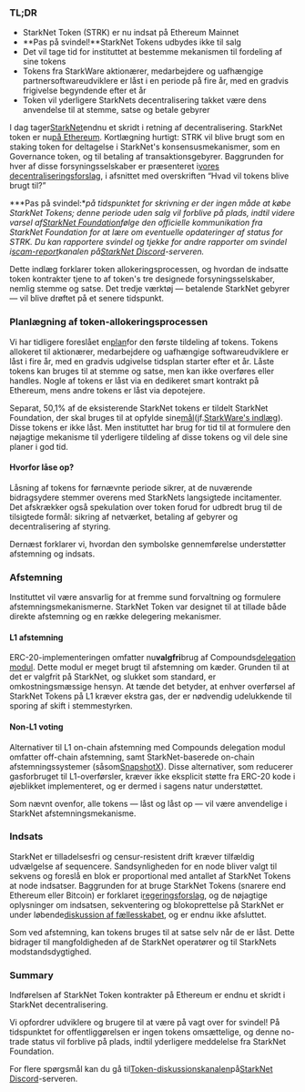 ### TL;DR

* StarkNet Token (STRK) er nu indsat på Ethereum Mainnet
* **Pas på svindel!**StarkNet Tokens udbydes ikke til salg
* Det vil tage tid for instituttet at bestemme mekanismen til fordeling af sine tokens
* Tokens fra StarkWare aktionærer, medarbejdere og uafhængige partnersoftwareudviklere er låst i en periode på fire år, med en gradvis frigivelse begyndende efter et år
* Token vil yderligere StarkNets decentralisering takket være dens anvendelse til at stemme, satse og betale gebyrer

I dag tager[StarkNet](https://starknet.io/)endnu et skridt i retning af decentralisering. StarkNet token er nu[på Ethereum](https://etherscan.io/address/0xca14007eff0db1f8135f4c25b34de49ab0d42766). Kortlægning hurtigt: STRK vil blive brugt som en staking token for deltagelse i StarkNet's konsensusmekanismer, som en Governance token, og til betaling af transaktionsgebyrer. Baggrunden for hver af disse forsyningsselskaber er præsenteret i[vores decentraliseringsforslag](https://medium.com/@starkware/part-2-a-decentralization-and-governance-proposal-for-starknet-23e335645778), i afsnittet med overskriften “Hvad vil tokens blive brugt til?”

***Pas på svindel:**på tidspunktet for skrivning er der ingen måde at købe StarkNet Tokens; denne periode uden salg vil forblive på plads, indtil videre varsel af[StarkNet Foundation](https://twitter.com/StarkNetFndn)følge den officielle kommunikation fra StarkNet Foundation for at lære om eventuelle opdateringer af status for STRK. Du kan rapportere svindel og tjekke for andre rapporter om svindel i[scam-report](https://discord.gg/qypnmzkhbc)kanalen på[StarkNet Discord](http://starknet.io/discord)-serveren.*

Dette indlæg forklarer token allokeringsprocessen, og hvordan de indsatte token kontrakter tjene to af token's tre designede forsyningsselskaber, nemlig stemme og satse. Det tredje værktøj — betalende StarkNet gebyrer — vil blive drøftet på et senere tidspunkt.

### Planlægning af token-allokeringsprocessen

Vi har tidligere foreslået en[plan](https://medium.com/starkware/part-3-starknet-token-design-5cc17af066c6)for den første tildeling af tokens. Tokens allokeret til aktionærer, medarbejdere og uafhængige softwareudviklere er låst i fire år, med en gradvis udgivelse tidsplan starter efter et år. Låste tokens kan bruges til at stemme og satse, men kan ikke overføres eller handles. Nogle af tokens er låst via en dedikeret smart kontrakt på Ethereum, mens andre tokens er låst via depotejere.

Separat, 50,1% af de eksisterende StarkNet tokens er tildelt StarkNet Foundation, der skal bruges til at opfylde sine[mål](https://medium.com/@StarkNet_Foundation/welcome-to-the-world-starknet-foundation-7bd55d5dbc59)(jf.[StarkWare's indlæg](https://medium.com/starkware/introducing-the-starknet-foundation-bd4b4379fbb)). Disse tokens er ikke låst. Men instituttet har brug for tid til at formulere den nøjagtige mekanisme til yderligere tildeling af disse tokens og vil dele sine planer i god tid.

#### Hvorfor låse op?

Låsning af tokens for førnævnte periode sikrer, at de nuværende bidragsydere stemmer overens med StarkNets langsigtede incitamenter. Det afskrækker også spekulation over token forud for udbredt brug til de tilsigtede formål: sikring af netværket, betaling af gebyrer og decentralisering af styring.

Dernæst forklarer vi, hvordan den symbolske gennemførelse understøtter afstemning og indsats.

### Afstemning

Instituttet vil være ansvarlig for at fremme sund forvaltning og formulere afstemningsmekanismerne. StarkNet Token var designet til at tillade både direkte afstemning og en række delegering mekanismer.

#### L1 afstemning

ERC-20-implementeringen omfatter nu**valgfri**brug af Compounds[delegation modul](https://docs.compound.finance/v2/governance/). Dette modul er meget brugt til afstemning om kæder. Grunden til at det er valgfrit på StarkNet, og slukket som standard, er omkostningsmæssige hensyn. At tænde det betyder, at enhver overførsel af StarkNet Tokens på L1 kræver ekstra gas, der er nødvendig udelukkende til sporing af skift i stemmestyrken.

#### Non-L1 voting

Alternativer til L1 on-chain afstemning med Compounds delegation modul omfatter off-chain afstemning, samt StarkNet-baserede on-chain afstemningssystemer (såsom[SnapshotX](https://snapshot.mirror.xyz/cUOrwdtEs5PvNh0sqYWWxPjt8GdJWn_Qp3cl7E3_8IU)). Disse alternativer, som reducerer gasforbruget til L1-overførsler, kræver ikke eksplicit støtte fra ERC-20 kode i øjeblikket implementeret, og er dermed i sagens natur understøttet.

Som nævnt ovenfor, alle tokens — låst og låst op — vil være anvendelige i StarkNet afstemningsmekanisme.

### Indsats

StarkNet er tilladelsesfri og censur-resistent drift kræver tilfældig udvælgelse af sequencere. Sandsynligheden for en node bliver valgt til sekvens og foreslå en blok er proportional med antallet af StarkNet Tokens at node indsatser. Baggrunden for at bruge StarkNet Tokens (snarere end Ethereum eller Bitcoin) er forklaret i[regeringsforslag](https://medium.com/@starkware/part-2-a-decentralization-and-governance-proposal-for-starknet-23e335645778), og de nøjagtige oplysninger om indsatsen, sekventering og blokoprettelse på StarkNet er under løbende[diskussion af fællesskabet](https://community.starknet.io/t/starknet-decentralized-protocol-introduction/2671), og er endnu ikke afsluttet.

Som ved afstemning, kan tokens bruges til at satse selv når de er låst. Dette bidrager til mangfoldigheden af de StarkNet operatører og til StarkNets modstandsdygtighed.

### Summary

Indførelsen af StarkNet Token kontrakter på Ethereum er endnu et skridt i StarkNet decentralisering.

Vi opfordrer udviklere og brugere til at være på vagt over for svindel! På tidspunktet for offentliggørelsen er ingen tokens omsættelige, og denne no-trade status vil forblive på plads, indtil yderligere meddelelse fra StarkNet Foundation.

For flere spørgsmål kan du gå til[Token-diskussionskanalen](https://discord.gg/qypnmzkhbc)på[StarkNet Discord](http://starknet.io/discord)-serveren.